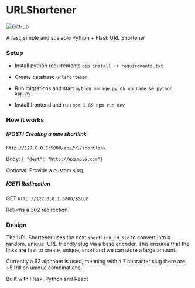 # URLShortener
![GitHub](https://img.shields.io/github/license/tristanhcole/URLShortener)

A fast, simple and scalable Python + Flask URL Shortener

### Setup
- Install python requirements
``pip install -r requirements.txt``

- Create database
``urlshortener``

- Run migrations and start
``python manage.py db upgrade && python app.py``

- Install frontend and run
``npm i && npm run dev``

### How it works
##### [POST] Creating a new shortlink
``http://127.0.0.1:5000/api/v1/shortlink``

Body:
``{ "dest": "http://example.com"}``

Optional: Provide a custom slug

##### [GET] Redirection
GET ``http://127.0.0.1:5000/$SLUG``

Returns a 302 redirection.

### Design
The URL Shortener uses the next `shortlink_id_seq` to convert into a random, unique, URL friendly slug via a base encoder.
This ensures that the links are fast to create, unique, short and we can store a large amount.

Currently a 62 alphabet is used, meaning with a 7 character slug there are ~5 trillion unique combinations.

Built with Flask, Python and React
